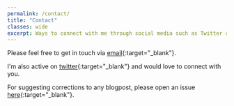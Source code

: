 ```yaml
---
permalink: /contact/
title: "Contact"
classes: wide
excerpt: Ways to connect with me through social media such as Twitter and Linkedin and via email.
---
```


Please feel free to get in touch via [email](mailto:ro_keonwoo@korea.ac.kr){:target="_blank"}.  

I'm also active on [twitter](https://twitter.com/rokeonwoo){:target="_blank"} and would love to connect with you.
  
For suggesting corrections to any blogpost, please open an issue [here](https://github.com/ro-ko/ro-ko.github.io/issues/new){:target="_blank"}.